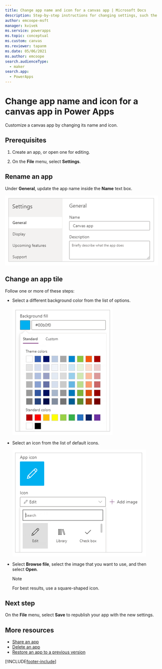 ```yaml
---
title: Change app name and icon for a canvas app | Microsoft Docs
description: Step-by-step instructions for changing settings, such the app name and the icon, of a canvas app in Power Apps
author: emcoope-msft
manager: kvivek
ms.service: powerapps
ms.topic: conceptual
ms.custom: canvas
ms.reviewer: tapanm
ms.date: 05/06/2021
ms.author: emcoope
search.audienceType: 
  - maker
search.app: 
  - PowerApps
---
```

# Change app name and icon for a canvas app in Power Apps
Customize a canvas app by changing its name and icon.

## Prerequisites

1. Create an app, or open one for editing.

2. On the **File** menu, select **Settings**.

## Rename an app

Under **General**, update the app name inside the **Name** text box.

![Close an app](./media/set-name-tile/rename-app.png)

## Change an app tile

Follow one or more of these steps:

* Select a different background color from the list of options.

    ![Select a tile color](./media/set-name-tile/tile-colors.png)

* Select an icon from the list of default icons.

    ![Select a tile icon](./media/set-name-tile/tile-icons.png)

* Select **Browse file**, select the image that you want to use, and then select **Open**.

    > [!NOTE]
  > For best results, use a square-shaped icon.

## Next step
On the **File** menu, select **Save** to republish your app with the new settings.

## More resources
* [Share an app](share-app.md)
* [Delete an app](delete-app.md)
* [Restore an app to a previous version](restore-an-app.md)


[!INCLUDE[footer-include](../../includes/footer-banner.md)]